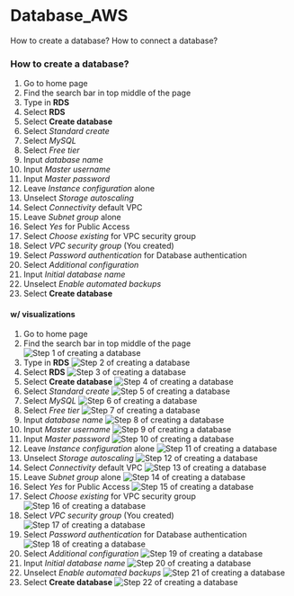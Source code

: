 # Database_AWS
How to create a database? How to connect a database? 

### How to create a database?
1.  Go to home page
2.  Find the search bar in top middle of the page
3.  Type in  **RDS**
4.  Select  **RDS**
5. Select **Create database**
6. Select *Standard create*
7. Select *MySQL*
8. Select *Free tier*
9. Input *database name*
10. Input *Master username* 
11.  Input *Master password*
12.  Leave *Instance configuration* alone
13. Unselect *Storage autoscaling* 
14. Select *Connectivity* default VPC
15. Leave *Subnet group* alone
16. Select *Yes* for Public Access
17. Select *Choose existing* for VPC security group
18. Select *VPC security group* (You created)
19. Select *Password authentication* for Database authentication 
20. Select *Additional configuration*
21. Input *Initial database name*
22. Unselect *Enable automated backups*
23. Select **Create database**

#### w/ visualizations
1.  Go to home page 
2.  Find the search bar in top middle of the page ![Step 1 of creating a database](https://github.com/samuelroiz/AWS_Overview/blob/main/Images/Security_Group/create_security_group_step_1.jpg)
3.  Type in  **RDS** ![Step 2 of creating a database](https://github.com/samuelroiz/AWS_Overview/blob/main/Images/Create_Database/create_database_step_2.jpg)
4.  Select  **RDS** ![Step 3 of creating a database](https://github.com/samuelroiz/AWS_Overview/blob/main/Images/Create_Database/create_database_step_3.jpg)
5. Select **Create database** ![Step 4 of creating a database](https://github.com/samuelroiz/AWS_Overview/blob/main/Images/Create_Database/create_database_step_4.jpg)
6. Select *Standard create* ![Step 5 of creating a database](https://github.com/samuelroiz/AWS_Overview/blob/main/Images/Create_Database/create_database_step_5.jpg)
7. Select *MySQL* ![Step 6 of creating a database](https://github.com/samuelroiz/AWS_Overview/blob/main/Images/Create_Database/create_database_step_6.jpg)
8. Select *Free tier* ![Step 7 of creating a database](https://github.com/samuelroiz/AWS_Overview/blob/main/Images/Create_Database/create_database_step_7.jpg)
9. Input *database name* ![Step 8 of creating a database](https://github.com/samuelroiz/AWS_Overview/blob/main/Images/Create_Database/create_database_step_8.jpg)
10. Input *Master username* ![Step 9 of creating a database](https://github.com/samuelroiz/AWS_Overview/blob/main/Images/Create_Database/create_database_step_9.jpg)
11.  Input *Master password* ![Step 10 of creating a database](https://github.com/samuelroiz/AWS_Overview/blob/main/Images/Create_Database/create_database_step_10.jpg)
12.  Leave *Instance configuration* alone ![Step 11 of creating a database](https://github.com/samuelroiz/AWS_Overview/blob/main/Images/Create_Database/create_database_step_11.jpg)
13. Unselect *Storage autoscaling* ![Step 12 of creating a database](https://github.com/samuelroiz/AWS_Overview/blob/main/Images/Create_Database/create_database_step_12.jpg)
14. Select *Connectivity* default VPC ![Step 13 of creating a database](https://github.com/samuelroiz/AWS_Overview/blob/main/Images/Create_Database/create_database_step_13.jpg)
15. Leave *Subnet group* alone ![Step 14 of creating a database](https://github.com/samuelroiz/AWS_Overview/blob/main/Images/Create_Database/create_database_step_14.jpg)
16. Select *Yes* for Public Access ![Step 15 of creating a database](https://github.com/samuelroiz/AWS_Overview/blob/main/Images/Create_Database/create_database_step_15.jpg)
17. Select *Choose existing* for VPC security group ![Step 16 of creating a database](https://github.com/samuelroiz/AWS_Overview/blob/main/Images/Create_Database/create_database_step_16.jpg)
18. Select *VPC security group* (You created) ![Step 17 of creating a database](https://github.com/samuelroiz/AWS_Overview/blob/main/Images/Create_Database/create_database_step_17.jpg)
19. Select *Password authentication* for Database authentication ![Step 18 of creating a database](https://github.com/samuelroiz/AWS_Overview/blob/main/Images/Create_Database/create_database_step_18.jpg)
20. Select *Additional configuration* ![Step 19 of creating a database](https://github.com/samuelroiz/AWS_Overview/blob/main/Images/Create_Database/create_database_step_19.jpg)
21. Input *Initial database name* ![Step 20 of creating a database](https://github.com/samuelroiz/AWS_Overview/blob/main/Images/Create_Database/create_database_step_20.jpg)
22. Unselect *Enable automated backups* ![Step 21 of creating a database](https://github.com/samuelroiz/AWS_Overview/blob/main/Images/Create_Database/create_database_step_21.jpg)
23. Select **Create database** ![Step 22 of creating a database](https://github.com/samuelroiz/AWS_Overview/blob/main/Images/Create_Database/create_database_step_22.jpg)
